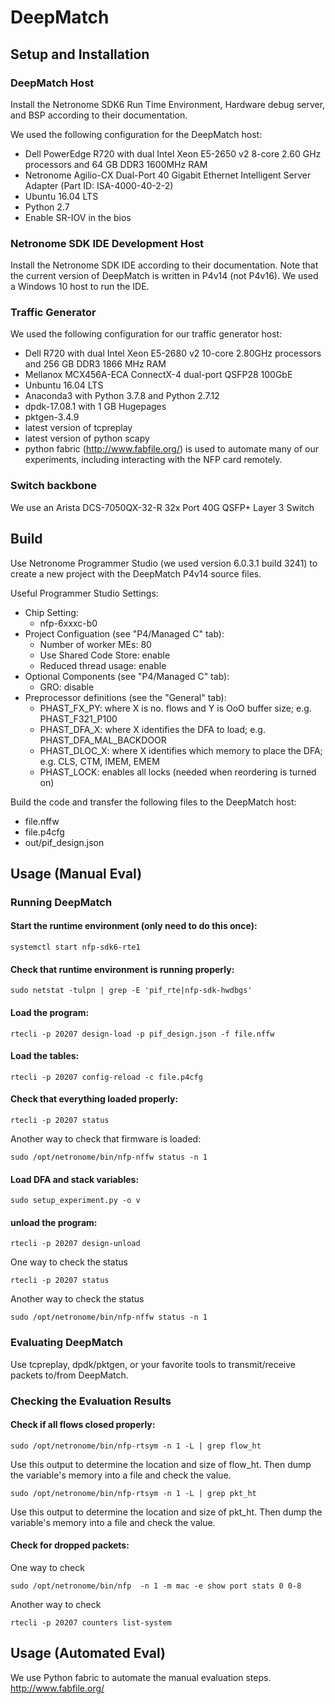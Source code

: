 # DeepMatch

## Setup and Installation

### DeepMatch Host

Install the Netronome SDK6 Run Time Environment, Hardware debug server, and BSP according to their documentation.

We used the following configuration for the DeepMatch host:
* Dell PowerEdge R720 with dual Intel Xeon E5-2650 v2 8-core 2.60 GHz processors and 64 GB DDR3 1600MHz RAM
* Netronome Agilio-CX Dual-Port 40 Gigabit Ethernet Intelligent Server Adapter (Part ID: ISA-4000-40-2-2)
* Ubuntu 16.04 LTS
* Python 2.7
* Enable SR-IOV in the bios

### Netronome SDK IDE Development Host

Install the Netronome SDK IDE according to their documentation. Note that the current version of DeepMatch is written in P4v14 (not P4v16). We used a Windows 10 host to run the IDE.

### Traffic Generator

We used the following configuration for our traffic generator host:
* Dell R720 with dual Intel Xeon E5-2680 v2 10-core 2.80GHz processors and 256 GB DDR3 1866 MHz RAM
* Mellanox MCX456A-ECA ConnectX-4 dual-port QSFP28 100GbE
* Unbuntu 16.04 LTS
* Anaconda3 with Python 3.7.8 and Python 2.7.12
* dpdk-17.08.1 with 1 GB Hugepages
* pktgen-3.4.9
* latest version of tcpreplay
* latest version of python scapy
* python fabric (http://www.fabfile.org/) is used to automate many of our experiments, including interacting with the NFP card remotely.

### Switch backbone

We use an Arista DCS-7050QX-32-R 32x Port 40G QSFP+ Layer 3 Switch

## Build

Use Netronome Programmer Studio (we used version 6.0.3.1 build 3241) to create a new project with the DeepMatch P4v14 source files.

Useful Programmer Studio Settings:

* Chip Setting:
  * nfp-6xxxc-b0 
* Project Configuation (see "P4/Managed C" tab):
  * Number of worker MEs: 80
  * Use Shared Code Store: enable
  * Reduced thread usage: enable
* Optional Components (see "P4/Managed C" tab):
  * GRO: disable
* Preprocessor definitions (see the "General" tab):
  * PHAST_FX_PY: where X is no. flows and Y is OoO buffer size; e.g. PHAST_F321_P100
  * PHAST_DFA_X: where X identifies the DFA to load; e.g. PHAST_DFA_MAL_BACKDOOR
  * PHAST_DLOC_X: where X identifies which memory to place the DFA; e.g. CLS, CTM, IMEM, EMEM
  * PHAST_LOCK: enables all locks (needed when reordering is turned on)

Build the code and transfer the following files to the DeepMatch host:
  * file.nffw
  * file.p4cfg
  * out/pif_design.json

## Usage (Manual Eval)

### Running DeepMatch

#### Start the runtime environment (only need to do this once):
`systemctl start nfp-sdk6-rte1`

#### Check that runtime environment is running properly:
`sudo netstat -tulpn | grep -E 'pif_rte|nfp-sdk-hwdbgs'`

#### Load the program:
`rtecli -p 20207 design-load -p pif_design.json -f file.nffw`

#### Load the tables:
`rtecli -p 20207 config-reload -c file.p4cfg`

#### Check that everything loaded properly:
`rtecli -p 20207 status`

Another way to check that firmware is loaded:

`sudo /opt/netronome/bin/nfp-nffw status -n 1`

#### Load DFA and stack variables:
`sudo setup_experiment.py -o v`

#### unload the program:
`rtecli -p 20207 design-unload`

One way to check the status

`rtecli -p 20207 status`

Another way to check the status

`sudo /opt/netronome/bin/nfp-nffw status -n 1`

### Evaluating DeepMatch

Use tcpreplay, dpdk/pktgen, or your favorite tools to transmit/receive packets to/from DeepMatch.

### Checking the Evaluation Results

#### Check if all flows closed properly:

`sudo /opt/netronome/bin/nfp-rtsym -n 1 -L | grep flow_ht`

Use this output to determine the location and size of flow_ht. Then dump the variable's memory into a file and check the value.

`sudo /opt/netronome/bin/nfp-rtsym -n 1 -L | grep pkt_ht`

Use this output to determine the location and size of pkt_ht. Then dump the variable's memory into a file and check the value.

#### Check for dropped packets:

One way to check

`sudo /opt/netronome/bin/nfp  -n 1 -m mac -e show port stats 0 0-8`

Another way to check

`rtecli -p 20207 counters list-system`

## Usage (Automated Eval)

We use Python fabric to automate the manual evaluation steps.
http://www.fabfile.org/
